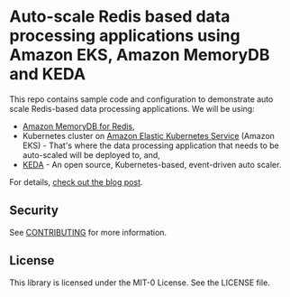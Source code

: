 # Auto-scale Redis based data processing applications using Amazon EKS, Amazon MemoryDB and KEDA

This repo contains sample code and configuration to demonstrate auto scale Redis-based data processing applications. We will be using:
- [Amazon MemoryDB for Redis](https://docs.aws.amazon.com/memorydb/latest/devguide/what-is-memorydb-for-redis.html),
- Kubernetes cluster on [Amazon Elastic Kubernetes Service](https://docs.aws.amazon.com/eks/latest/userguide/getting-started.html) (Amazon EKS) - That's where the data processing application that needs to be auto-scaled will be deployed to, and, 
- [KEDA](keda.sh) - An open source, Kubernetes-based, event-driven auto scaler.

For details, [check out the blog post](TODO).

## Security

See [CONTRIBUTING](CONTRIBUTING.md#security-issue-notifications) for more information.

## License

This library is licensed under the MIT-0 License. See the LICENSE file.